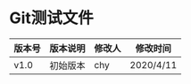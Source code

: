 # Git测试文件

| 版本号 | 版本说明 | 修改人 | 修改时间  |
| ------ | -------- | ------ | --------- |
| v1.0   | 初始版本 | chy    | 2020/4/11 |



